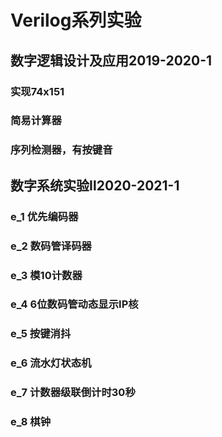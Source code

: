 # Verilog系列实验

##	数字逻辑设计及应用2019-2020-1

### 实现74x151

### 简易计算器

### 序列检测器，有按键音

## 数字系统实验Ⅱ2020-2021-1

### e_1 优先编码器

### e_2 数码管译码器

### e_3 模10计数器

### e_4 6位数码管动态显示IP核

### e_5 按键消抖

### e_6 流水灯状态机

### e_7 计数器级联倒计时30秒

### e_8 棋钟

